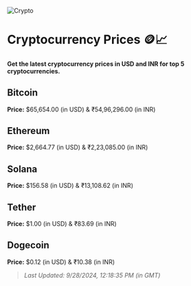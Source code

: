 
![Crypto](https://www.techguide.com.au/wp-content/uploads/2020/11/crypto3.jpeg)

# Cryptocurrency Prices 🪙📈

#### Get the latest cryptocurrency prices in USD and INR for top 5 cryptocurrencies.

## Bitcoin

**Price:** $65,654.00 (in USD) & ₹54,96,296.00 (in INR)

## Ethereum

**Price:** $2,664.77 (in USD) & ₹2,23,085.00 (in INR)

## Solana

**Price:** $156.58 (in USD) & ₹13,108.62 (in INR)

## Tether

**Price:** $1.00 (in USD) & ₹83.69 (in INR)

## Dogecoin

**Price:** $0.12 (in USD) & ₹10.38 (in INR)

> _Last Updated: 9/28/2024, 12:18:35 PM (in GMT)_

